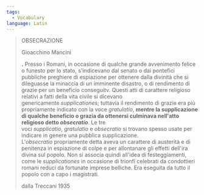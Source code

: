 ```yaml
---
tags:
  - Vocabulary
language: Latin
---
```

> OBSECRAZIONE
> 
> Gioacchino Mancini
> 
> **.** Presso i Romani, in occasione di qualche grande avvenimento felice o funesto per lo stato, s'indicevano dal senato o dai pontefici pubbliche preghiere di espiazione per ottenere dalla divinità che si dileguasse la minaccia di un imminente disastro, o di rendimento di grazie per un beneficio conseguitv. Questi atti di carattere religioso relativi a fatti della vita civile si dicevano genericamente _supplicationes_; tuttavia il rendimento di grazie era più propriamente indicato con la voce _gratulatio_, **mentre la supplicazione di qualche beneficio o grazia da ottenersi culminava nell'atto religioso detto _obsecratio_**. Le tre voci _supplicatio_, _gratulatio_ e _obsecratio_ si trovano spesso usate per indicare in genere una pubblica supplicazione. L'_obsecratio_ propriamente detta aveva un carattere di austerità e di penitenza in espiazione di colpe e per allontanare gli effetti dell'ira divina sul popolo. Non si associa quindi all'idea di festeggiamenti, come le _supplicationes_ in occasione di trionfi celebrati da condottieri romani reduci da fortunate imprese belliche. Era eseguita da tutto il popolo con a capo i magistrati.
> 
> dalla Treccani 1935